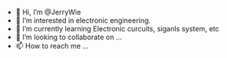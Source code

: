 - 👋 Hi, I’m @JerryWie
- 👀 I’m interested in electronic engineering.
- 🌱 I’m currently learning Electronic curcuits, siganls system, etc
- 💞️ I’m looking to collaborate on ...
- 📫 How to reach me ...

<!---
JerryWie/JerryWie is a ✨ special ✨ repository because its `README.md` (this file) appears on your GitHub profile.
You can click the Preview link to take a look at your changes.
--->
